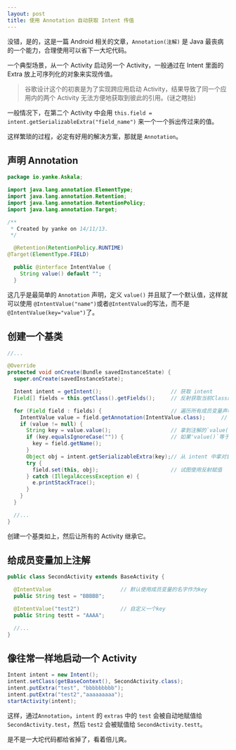 ```yaml
---
layout: post
title: 使用 Annotation 自动获取 Intent 传值
---
```


没错，是的，这是一篇 Android 相关的文章，`Annotation(注解)` 是 Java 最丧病的一个能力，合理使用可以省下一大坨代码。

一个典型场景，从一个 Activity 启动另一个 Activity，一般通过在 Intent 里面的 Extra 放上可序列化的对象来实现传值。

> 谷歌设计这个的初衷是为了实现跨应用启动 Activity，结果导致了同一个应用内的两个 Activity 无法方便地获取到彼此的引用。(谜之瞎扯)

一般情况下，在第二个 Activity 中会用 `this.field = intent.getSerializableExtra("field_name")` 来一个一个拆出传过来的值。

这样繁琐的过程，必定有好用的解决方案，那就是 `Annotation`。

## 声明 Annotation

```java
package io.yanke.Askala;

import java.lang.annotation.ElementType;
import java.lang.annotation.Retention;
import java.lang.annotation.RetentionPolicy;
import java.lang.annotation.Target;

/**
 * Created by yanke on 14/11/13.
 */

  @Retention(RetentionPolicy.RUNTIME)
@Target(ElementType.FIELD)

  public @interface IntentValue {
    String value() default "";
  }
```

这几乎是最简单的 `Annotation` 声明，定义 `value()` 并且赋了一个默认值，这样就可以使用 `@IntentValue("name")`或者`@IntentValue`的写法，而不是`@IntentValue(key="value")`了。

## 创建一个基类

```java
//...

@Override
protected void onCreate(Bundle savedInstanceState) {
  super.onCreate(savedInstanceState);

  Intent intent = getIntent();                      // 获取 intent
  Field[] fields = this.getClass().getFields();     // 反射获取当前Class的所有成员变量声明

  for (Field field : fields) {                      // 遍历所有成员变量声明
    IntentValue value = field.getAnnotation(IntentValue.class);     // 查找是否有`IntentValue`注解
    if (value != null) {
      String key = value.value();                   // 拿到注解的`value()`
      if (key.equalsIgnoreCase("")) {               // 如果'value()`等于空, 就使用成员变量名当做key
        key = field.getName();
      }
      Object obj = intent.getSerializableExtra(key);// 从 intent 中拿对象，注意 `getSerializableExtra` 可以用于 `String`, `Integer`, 等等
      try {
        field.set(this, obj);                       // 试图使用反射赋值
      } catch (IllegalAccessException e) {
        e.printStackTrace();
      }
    }
  }

  //...
}
```

创建一个基类如上，然后让所有的 Activity 继承它。

## 给成员变量加上注解

```java
public class SecondActivity extends BaseActivity {

  @IntentValue                      // 默认使用成员变量的名字作为key
  public String test = "BBBBB";

  @IntentValue("test2")             // 自定义一个key
  public String testt = "AAAA";

  //...
}
```

## 像往常一样地启动一个 Activity

```java
Intent intent = new Intent();
intent.setClass(getBaseContext(), SecondActivity.class);
intent.putExtra("test", "bbbbbbbbb");
intent.putExtra("test2","aaaaaaaaa");
startActivity(intent);
```

这样，通过`Annotation`，`intent` 的 `extras` 中的 `test` 会被自动地赋值给 `SecondActivity.test`，然后 `test2` 会被赋值给 `SecondActivity.testt`。

是不是一大坨代码都给省掉了，看着倍儿爽。

